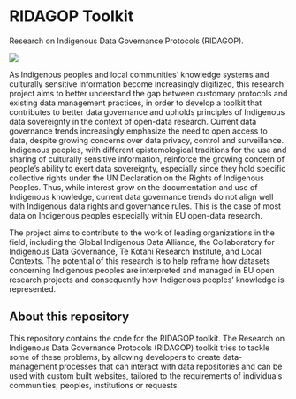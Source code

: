 # RIDAGOP Toolkit

Research on Indigenous Data Governance Protocols (RIDAGOP).

![](https://github.com/RIDAGOP-Toolkit/ridagop-ids-toolkit-docs/blob/main/docs/assets/RIDAGOP-LOGO.jpg?raw=true)

As Indigenous peoples and local communities’ knowledge systems and culturally sensitive information become increasingly
digitized, this research project aims to better understand the gap between customary protocols and existing data
management practices, in order to develop a toolkit that contributes to better data governance and upholds principles of
Indigenous data sovereignty in the context of open-data research.
Current data governance trends increasingly emphasize the need to open access to data, despite growing concerns over
data privacy, control and surveillance. Indigenous peoples, with different epistemological traditions for the use and
sharing of culturally sensitive information, reinforce the growing concern of people’s ability to exert data
sovereignty, especially since they hold specific collective rights under the UN Declaration on the Rights of Indigenous
Peoples. Thus, while interest grow on the documentation and use of Indigenous knowledge, current data governance trends
do not align well with Indigenous data rights and governance rules. This is the case of most data on Indigenous peoples
especially within EU open-data research.

The project aims to contribute to the work of leading organizations in the field, including the Global
Indigenous Data Alliance, the Collaboratory for Indigenous Data Governance, Te Kotahi Research Institute, and Local
Contexts. The potential of this research is to help reframe how datasets concerning Indigenous peoples are interpreted
and managed in EU open research projects and consequently how Indigenous peoples’ knowledge is represented.

## About this repository

This repository contains the code for the RIDAGOP toolkit.
The Research on Indigenous Data Governance Protocols (RIDAGOP) toolkit tries to tackle some of these problems, by
allowing developers to create data-management processes that can interact with data repositories and can be used with
custom built websites, tailored to the requirements of individuals communities, peoples, institutions or requests.